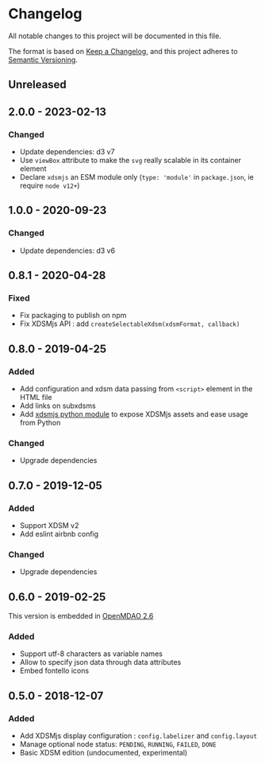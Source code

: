 # Changelog

All notable changes to this project will be documented in this file.

The format is based on [Keep a Changelog](https://keepachangelog.com/en/1.0.0/),
and this project adheres to [Semantic Versioning](https://semver.org/spec/v2.0.0.html).

## Unreleased

## 2.0.0 - 2023-02-13

### Changed

- Update dependencies: d3 v7
- Use `viewBox` attribute to make the `svg` really scalable in its container element
- Declare `xdsmjs` an ESM module only (`type: 'module'` in `package.json`, ie require `node v12+`)  

## 1.0.0 - 2020-09-23

### Changed

- Update dependencies: d3 v6

## 0.8.1 - 2020-04-28

### Fixed

- Fix packaging to publish on npm
- Fix XDSMjs API :  add `createSelectableXdsm(xdsmFormat, callback)`

## 0.8.0 - 2019-04-25

### Added

- Add configuration and xdsm data passing from `<script>` element in the HTML file
- Add links on subxdsms
- Add [xdsmjs python module](https://pypi.org/project/xdsmjs/) to expose XDSMjs assets and ease usage from Python

### Changed

- Upgrade dependencies

## 0.7.0 - 2019-12-05

### Added

- Support XDSM v2
- Add eslint airbnb config

### Changed 

- Upgrade dependencies

## 0.6.0 - 2019-02-25

This version is embedded in [OpenMDAO 2.6](https://github.com/OpenMDAO/OpenMDAO)

### Added

- Support utf-8 characters as variable names
- Allow to specify json data through data attributes
- Embed fontello icons

## 0.5.0 - 2018-12-07

### Added

- Add XDSMjs display configuration : `config.labelizer` and `config.layout`
- Manage optional node status: `PENDING`, `RUNNING`, `FAILED`, `DONE`
- Basic XDSM edition (undocumented, experimental) 